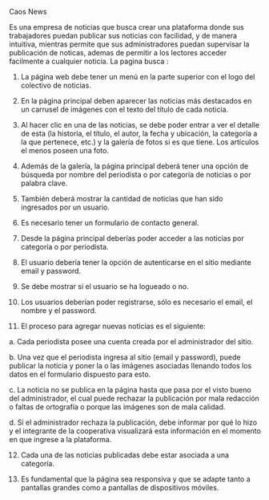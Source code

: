 Caos News

Es una empresa de noticias que busca crear una plataforma donde sus trabajadores puedan publicar sus noticias con facilidad, y de manera intuitiva, mientras permite que sus administradores puedan supervisar la publicación de noticas, ademas de permitir a los lectores acceder facilmente a cualquier noticia.
La pagina busca :

1. La página web debe tener un menú en la parte superior con el logo del colectivo de noticias. 

2. En la página principal deben aparecer las noticias más destacados en un carrusel de imágenes 
con el texto del título de cada noticia. 

3. Al hacer clic en una de las noticias, se debe poder entrar a ver el detalle de esta (la historia, el 
título, el autor, la fecha y ubicación, la categoría a la que pertenece, etc.) y la galería de fotos si 
es que tiene. Los artículos el menos poseen una foto. 

4. Además de la galería, la página principal deberá tener una opción de búsqueda por nombre del 
periodista o por categoría de noticias o por palabra clave. 

5. También deberá mostrar la cantidad de noticias que han sido ingresados por un usuario. 

6. Es necesario tener un formulario de contacto general. 

7. Desde la página principal deberías poder acceder a las noticias por categoría o por periodista. 

8. El usuario debería tener la opción de autenticarse en el sitio mediante email y password. 

9. Se debe mostrar si el usuario se ha logueado o no. 

10. Los usuarios deberían poder registrarse, sólo es necesario el email, el nombre y el password. 

11. El proceso para agregar nuevas noticias es el siguiente: 

a. Cada periodista posee una cuenta creada por el administrador del sitio. 

b. Una vez que el periodista ingresa al sitio (email y password), puede publicar la noticia y 
poner la o las imágenes asociadas llenando todos los datos en el formulario dispuesto 
para esto. 

c. La noticia no se publica en la página hasta que pasa por el visto bueno del administrador, 
el cual puede rechazar la publicación por mala redacción o faltas de ortografía o porque 
las imágenes son de mala calidad. 

d. Si el administrador rechaza la publicación, debe informar por qué lo hizo y el integrante 
de la cooperativa visualizará esta información en el momento en que ingrese a la 
plataforma. 

12. Cada una de las noticias publicadas debe estar asociada a una categoría. 

13. Es fundamental que la página sea responsiva y que se adapte tanto a pantallas grandes como a 
pantallas de dispositivos móviles.
